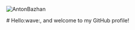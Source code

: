 <p align="left"><img src="https://komarev.com/ghpvc/?username=AntonBazhan&label=PROFILE+VIEWS" alt="AntonBazhan" /></p>
# Hello:wave:, and welcome to my GitHub profile!
